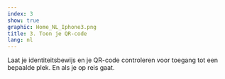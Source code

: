 ```yaml
---
index: 3
show: true
graphic: Home_NL_Iphone3.png
title: 3. Toon je QR-code
lang: nl
---
```

Laat je identiteitsbewijs en je QR-code controleren voor toegang tot een bepaalde plek. En als je op reis gaat. 
